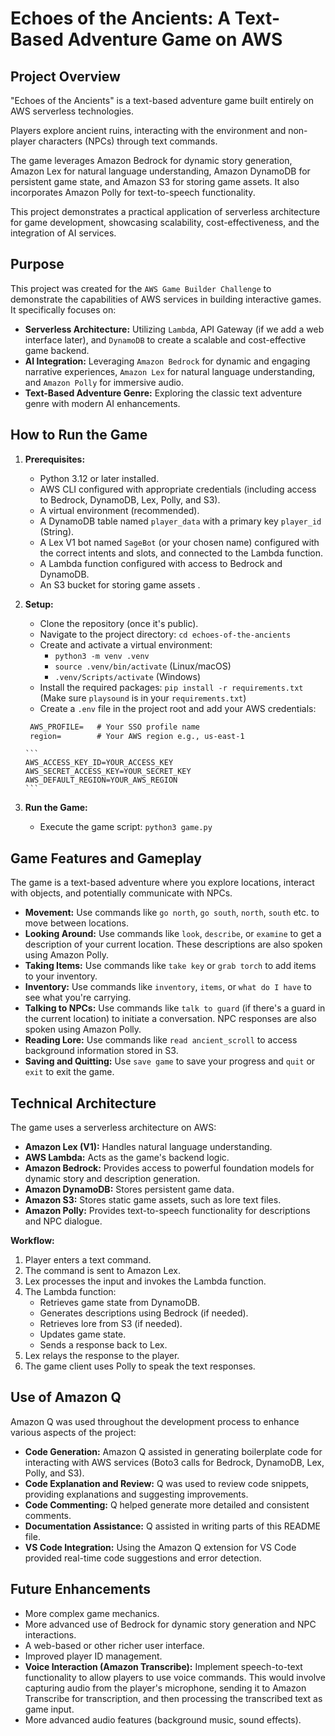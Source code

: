 # Echoes of the Ancients: A Text-Based Adventure Game on AWS

## Project Overview

"Echoes of the Ancients" is a text-based adventure game built entirely on AWS serverless technologies.<p> Players explore ancient ruins, interacting with the environment and non-player characters (NPCs) through text commands. <p>The game leverages Amazon Bedrock for dynamic story generation, Amazon Lex for natural language understanding, Amazon DynamoDB for persistent game state, and Amazon S3 for storing game assets. It also incorporates Amazon Polly for text-to-speech functionality. <p>This project demonstrates a practical application of serverless architecture for game development, showcasing scalability, cost-effectiveness, and the integration of AI services.

## Purpose

This project was created for the `AWS Game Builder Challenge` to demonstrate the capabilities of AWS services in building interactive games. It specifically focuses on:


*   **Serverless Architecture:** Utilizing `Lambd`a, API Gateway (if we add a web interface later), and `DynamoDB` to create a scalable and cost-effective game backend.
*   **AI Integration:** Leveraging `Amazon Bedrock` for dynamic and engaging narrative experiences, `Amazon Lex` for natural language understanding, and `Amazon Polly` for immersive audio.
*   **Text-Based Adventure Genre:** Exploring the classic text adventure genre with modern AI enhancements.

## How to Run the Game

1.  **Prerequisites:**
    *   Python 3.12 or later installed.
    *   AWS CLI configured with appropriate credentials (including access to Bedrock, DynamoDB, Lex, Polly, and S3).
    *   A virtual environment (recommended).
    *   A DynamoDB table named `player_data` with a primary key `player_id` (String).
    *   A Lex V1 bot named `SageBot` (or your chosen name) configured with the correct intents and slots, and connected to the Lambda function.
    *   A Lambda function configured with access to Bedrock and DynamoDB.
    *   An S3 bucket for storing game assets .
2.  **Setup:**
    *   Clone the repository (once it's public).
    *   Navigate to the project directory: `cd echoes-of-the-ancients`
    *   Create and activate a virtual environment:
        *   `python3 -m venv .venv`
        *   `source .venv/bin/activate` (Linux/macOS)
        *   `.venv/Scripts/activate` (Windows)
    *   Install the required packages: `pip install -r requirements.txt` (Make sure `playsound` is in your `requirements.txt`)
    *   Create a `.env` file in the project root and add your AWS credentials:

       ```markdown
        AWS_PROFILE=   # Your SSO profile name
        region=        # Your AWS region e.g., us-east-1
       ```

        ```
        AWS_ACCESS_KEY_ID=YOUR_ACCESS_KEY
        AWS_SECRET_ACCESS_KEY=YOUR_SECRET_KEY
        AWS_DEFAULT_REGION=YOUR_AWS_REGION
        ```

3.  **Run the Game:**
    *   Execute the game script: `python3 game.py`

## Game Features and Gameplay

The game is a text-based adventure where you explore locations, interact with objects, and potentially communicate with NPCs.

*   **Movement:** Use commands like `go north`, `go south`, `north`, `south` etc. to move between locations.
*   **Looking Around:** Use commands like `look`, `describe`, or `examine` to get a description of your current location. These descriptions are also spoken using Amazon Polly.
*   **Taking Items:** Use commands like `take key` or `grab torch` to add items to your inventory.
*   **Inventory:** Use commands like `inventory`, `items`, or `what do I have` to see what you're carrying.
*   **Talking to NPCs:** Use commands like `talk to guard` (if there's a guard in the current location) to initiate a conversation. NPC responses are also spoken using Amazon Polly.
*   **Reading Lore:** Use commands like `read ancient_scroll` to access background information stored in S3.
*   **Saving and Quitting:** Use `save game` to save your progress and `quit` or `exit` to exit the game.

## Technical Architecture

The game uses a serverless architecture on AWS:

*   **Amazon Lex (V1):** Handles natural language understanding.
*   **AWS Lambda:** Acts as the game's backend logic.
*   **Amazon Bedrock:** Provides access to powerful foundation models for dynamic story and description generation.
*   **Amazon DynamoDB:** Stores persistent game data.
*   **Amazon S3:** Stores static game assets, such as lore text files.
*   **Amazon Polly:** Provides text-to-speech functionality for descriptions and NPC dialogue.

**Workflow:**

1.  Player enters a text command.
2.  The command is sent to Amazon Lex.
3.  Lex processes the input and invokes the Lambda function.
4.  The Lambda function:
    *   Retrieves game state from DynamoDB.
    *   Generates descriptions using Bedrock (if needed).
    *   Retrieves lore from S3 (if needed).
    *   Updates game state.
    *   Sends a response back to Lex.
5.  Lex relays the response to the player.
6.  The game client uses Polly to speak the text responses.

## Use of Amazon Q

Amazon Q was used throughout the development process to enhance various aspects of the project:

*   **Code Generation:** Amazon Q assisted in generating boilerplate code for interacting with AWS services (Boto3 calls for Bedrock, DynamoDB, Lex, Polly, and S3).
*   **Code Explanation and Review:** Q was used to review code snippets, providing explanations and suggesting improvements.
*   **Code Commenting:** Q helped generate more detailed and consistent comments.
*   **Documentation Assistance:** Q assisted in writing parts of this README file.
*   **VS Code Integration:** Using the Amazon Q extension for VS Code provided real-time code suggestions and error detection.

## Future Enhancements

*   More complex game mechanics.
*   More advanced use of Bedrock for dynamic story generation and NPC interactions.
*   A web-based or other richer user interface.
*   Improved player ID management.
*   **Voice Interaction (Amazon Transcribe):** Implement speech-to-text functionality to allow players to use voice commands. This would involve capturing audio from the player's microphone, sending it to Amazon Transcribe for transcription, and then processing the transcribed text as game input.
*   More advanced audio features (background music, sound effects).